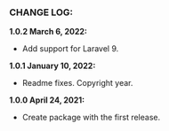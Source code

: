 ### CHANGE LOG:

**1.0.2 March 6, 2022:**
- Add support for Laravel 9.

**1.0.1 January 10, 2022:**
- Readme fixes. Copyright year.

**1.0.0 April 24, 2021:**
- Create package with the first release.
